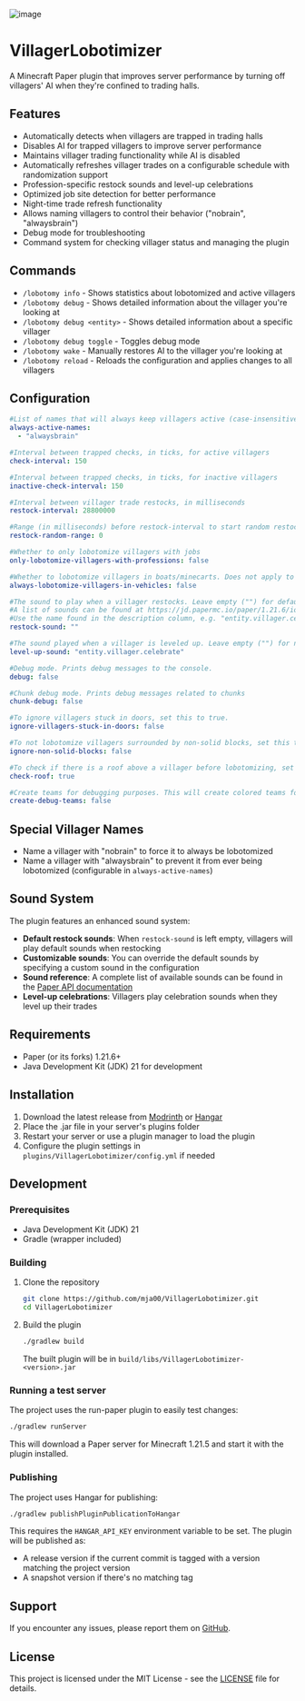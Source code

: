 ![image](https://github.com/user-attachments/assets/2716b281-48a6-4a1a-9305-0560684d4e0f)

# VillagerLobotimizer

A Minecraft Paper plugin that improves server performance by turning off villagers' AI when they're confined to trading halls.

## Features

- Automatically detects when villagers are trapped in trading halls
- Disables AI for trapped villagers to improve server performance
- Maintains villager trading functionality while AI is disabled
- Automatically refreshes villager trades on a configurable schedule with randomization support
- Profession-specific restock sounds and level-up celebrations
- Optimized job site detection for better performance
- Night-time trade refresh functionality
- Allows naming villagers to control their behavior ("nobrain", "alwaysbrain")
- Debug mode for troubleshooting
- Command system for checking villager status and managing the plugin

## Commands

- `/lobotomy info` - Shows statistics about lobotomized and active villagers
- `/lobotomy debug` - Shows detailed information about the villager you're looking at
- `/lobotomy debug <entity>` - Shows detailed information about a specific villager
- `/lobotomy debug toggle` - Toggles debug mode
- `/lobotomy wake` - Manually restores AI to the villager you're looking at
- `/lobotomy reload` - Reloads the configuration and applies changes to all villagers

## Configuration

```yaml
#List of names that will always keep villagers active (case-insensitive)
always-active-names:
  - "alwaysbrain"

#Interval between trapped checks, in ticks, for active villagers
check-interval: 150

#Interval between trapped checks, in ticks, for inactive villagers
inactive-check-interval: 150

#Interval between villager trade restocks, in milliseconds
restock-interval: 28800000

#Range (in milliseconds) before restock-interval to start random restock checks. If set to 0, restocking is not randomized. If equal to or greater than restock-interval, restock will always occur.
restock-random-range: 0

#Whether to only lobotomize villagers with jobs
only-lobotomize-villagers-with-professions: false

#Whether to lobotomize villagers in boats/minecarts. Does not apply to villagers riding on non-vehicle entities like horses.
always-lobotomize-villagers-in-vehicles: false

#The sound to play when a villager restocks. Leave empty ("") for default sounds.
#A list of sounds can be found at https://jd.papermc.io/paper/1.21.6/io/papermc/paper/registry/keys/SoundEventKeys.html
#Use the name found in the description column, e.g. "entity.villager.celebrate" for the sound played when a villager restocks.
restock-sound: ""

#The sound played when a villager is leveled up. Leave empty ("") for no sound.
level-up-sound: "entity.villager.celebrate"

#Debug mode. Prints debug messages to the console.
debug: false

#Chunk debug mode. Prints debug messages related to chunks
chunk-debug: false

#To ignore villagers stuck in doors, set this to true.
ignore-villagers-stuck-in-doors: false

#To not lobotomize villagers surrounded by non-solid blocks, set this to true.
ignore-non-solid-blocks: false

#To check if there is a roof above a villager before lobotomizing, set this to true
check-roof: true

#Create teams for debugging purposes. This will create colored teams for inactive and active villagers. We use this to color their glowing effect.
create-debug-teams: false

```

## Special Villager Names

- Name a villager with "nobrain" to force it to always be lobotomized
- Name a villager with "alwaysbrain" to prevent it from ever being lobotomized (configurable in `always-active-names`)

## Sound System

The plugin features an enhanced sound system:
- **Default restock sounds**: When `restock-sound` is left empty, villagers will play default sounds when restocking
- **Customizable sounds**: You can override the default sounds by specifying a custom sound in the configuration
- **Sound reference**: A complete list of available sounds can be found in the [Paper API documentation](https://jd.papermc.io/paper/1.21.6/io/papermc/paper/registry/keys/SoundEventKeys.html)
- **Level-up celebrations**: Villagers play celebration sounds when they level up their trades

## Requirements

- Paper (or its forks) 1.21.6+
- Java Development Kit (JDK) 21 for development

## Installation

1. Download the latest release from [Modrinth](https://modrinth.com/plugin/villagerlobotomy) or [Hangar](https://hangar.papermc.io/mja00/VillagerLobotimizer)
2. Place the .jar file in your server's plugins folder
3. Restart your server or use a plugin manager to load the plugin
4. Configure the plugin settings in `plugins/VillagerLobotimizer/config.yml` if needed

## Development

### Prerequisites

- Java Development Kit (JDK) 21
- Gradle (wrapper included)

### Building

1. Clone the repository
   ```bash
   git clone https://github.com/mja00/VillagerLobotimizer.git
   cd VillagerLobotimizer
   ```

2. Build the plugin
   ```bash
   ./gradlew build
   ```
   The built plugin will be in `build/libs/VillagerLobotimizer-<version>.jar`

### Running a test server

The project uses the run-paper plugin to easily test changes:

```bash
./gradlew runServer
```

This will download a Paper server for Minecraft 1.21.5 and start it with the plugin installed.

### Publishing

The project uses Hangar for publishing:

```bash
./gradlew publishPluginPublicationToHangar
```

This requires the `HANGAR_API_KEY` environment variable to be set. The plugin will be published as:
- A release version if the current commit is tagged with a version matching the project version
- A snapshot version if there's no matching tag

## Support

If you encounter any issues, please report them on [GitHub](https://github.com/mja00/VillagerLobotimizer/issues).

## License

This project is licensed under the MIT License - see the [LICENSE](LICENSE) file for details.
